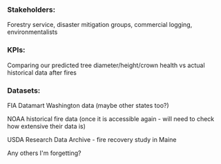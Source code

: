 ### Stakeholders:
Forestry service, disaster mitigation groups, commercial logging, environmentalists

### KPIs:
Comparing our predicted tree diameter/height/crown health vs actual historical data after fires


### Datasets:

FIA Datamart Washington data (maybe other states too?)

NOAA historical fire data (once it is accessible again - will need to check how extensive their data is)

USDA Research Data Archive - fire recovery study in Maine

Any others I'm forgetting?
